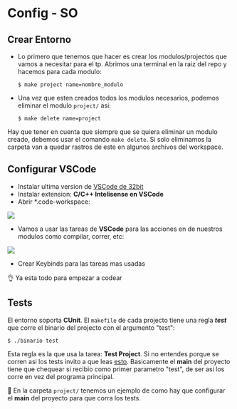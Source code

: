 # Config - SO

## Crear Entorno

- Lo primero que tenemos que hacer es crear los modulos/projectos que vamos a necesitar para el tp. Abrimos una terminal en la raiz del repo y hacemos para cada modulo:
     
	 ``$ make project name=nombre_modulo`` 




- Una vez que esten creados todos los modulos necesarios, podemos eliminar el modulo `project/` asi:

	``$ make delete name=project`` 




 Hay que tener en cuenta que siempre que se quiera eliminar un modulo creado, debemos usar el comando ``make delete``. Si solo eliminamos la carpeta van a quedar rastros de este en algunos archivos del workspace.
 

 ## Configurar VSCode
- Instalar ultima version de [VSCode de 32bit](https://code.visualstudio.com/updates/v1_35) 
- Instalar extension: **C/C++ Intelisense en VSCode**
- Abrir  *.code-workspace:

![](https://media3.giphy.com/media/0l9YwIR1GHwfx8DGmx/giphy.gif)



- Vamos a usar las tareas de **VSCode** para las acciones en de nuestros modulos como compilar, correr, etc:

![](https://media3.giphy.com/media/qq0aMclUdF76YVYGg5/giphy.gif?cid=790b76116d0b3bfda7b9f02f516db6e77a0bfd67352263ad&rid=giphy.gif&ct=g)

-  Crear Keybinds para las tareas mas usadas

:ok_hand: Ya esta todo para empezar a codear



## Tests

El entorno soporta **CUnit**. El ``makefile`` de cada projecto tiene una regla _**test**_ que corre el binario del projecto con el argumento "test": 

``$ ./binario test ``

Esta regla es la que usa la tarea: **Test Project**. Si no entendes porque se corren asi los tests invito a que leas [esto](https://drive.google.com/file/d/1S5uSmkmKw66erjuHb7tb4UmDdklk8YaC/view "esto"). Basicamente el **main** del proyecto tiene que chequear si recibio como primer parametro "test", de ser asi los corre en vez del programa principal.

 :wrench: En la carpeta ``project/`` tenemos un ejemplo de como hay que configurar el **main** del proyecto para que corra los tests.



